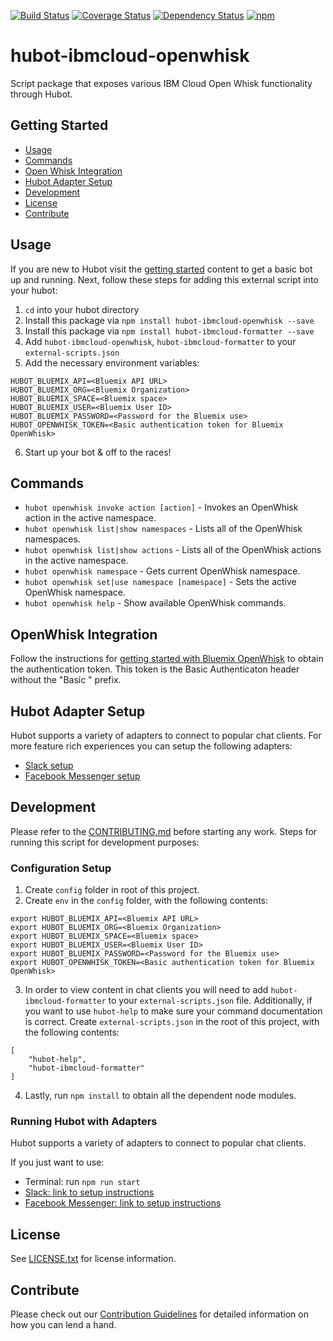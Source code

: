 [![Build Status](https://travis-ci.org/ibm-cloud-solutions/hubot-ibmcloud-openwhisk.svg?branch=master)](https://travis-ci.org/ibm-cloud-solutions/hubot-ibmcloud-openwhisk)
[![Coverage Status](https://coveralls.io/repos/github/ibm-cloud-solutions/hubot-ibmcloud-openwhisk/badge.svg?branch=cleanup)](https://coveralls.io/github/ibm-cloud-solutions/hubot-ibmcloud-openwhisk?branch=cleanup)
[![Dependency Status](https://dependencyci.com/github/ibm-cloud-solutions/hubot-ibmcloud-openwhisk/badge)](https://dependencyci.com/github/ibm-cloud-solutions/hubot-ibmcloud-openwhisk)
[![npm](https://img.shields.io/npm/v/hubot-ibmcloud-openwhisk.svg?maxAge=2592000)](https://www.npmjs.com/package/hubot-ibmcloud-openwhisk)

# hubot-ibmcloud-openwhisk

Script package that exposes various IBM Cloud Open Whisk functionality through Hubot.

## Getting Started
  * [Usage](#usage)
  * [Commands](#commands)
  * [Open Whisk Integration](#openwhisk-integration)
  * [Hubot Adapter Setup](#hubot-adapter-setup)
  * [Development](#development)
  * [License](#license)
  * [Contribute](#contribute)

## Usage

If you are new to Hubot visit the [getting started](https://hubot.github.com/docs/) content to get a basic bot up and running.  Next, follow these steps for adding this external script into your hubot:

1. `cd` into your hubot directory
2. Install this package via `npm install hubot-ibmcloud-openwhisk --save`
3. Install this package via `npm install hubot-ibmcloud-formatter --save`
4. Add `hubot-ibmcloud-openwhisk`, `hubot-ibmcloud-formatter` to your `external-scripts.json`
5. Add the necessary environment variables:
```
HUBOT_BLUEMIX_API=<Bluemix API URL>
HUBOT_BLUEMIX_ORG=<Bluemix Organization>
HUBOT_BLUEMIX_SPACE=<Bluemix space>
HUBOT_BLUEMIX_USER=<Bluemix User ID>
HUBOT_BLUEMIX_PASSWORD=<Password for the Bluemix use>
HUBOT_OPENWHISK_TOKEN=<Basic authentication token for Bluemix OpenWhisk>
```
6. Start up your bot & off to the races!


## Commands

- `hubot openwhisk invoke action [action]` - Invokes an OpenWhisk action in the active namespace.
- `hubot openwhisk list|show namespaces` - Lists all of the OpenWhisk namespaces.
- `hubot openwhisk list|show actions` - Lists all of the OpenWhisk actions in the active namespace.
- `hubot openwhisk namespace` - Gets current OpenWhisk namespace.
- `hubot openwhisk set|use namespace [namespace]` - Sets the active OpenWhisk namespace.
- `hubot openwhisk help` - Show available OpenWhisk commands.


## OpenWhisk Integration

Follow the instructions for [getting started with Bluemix OpenWhisk](https://console.ng.bluemix.net/docs/openwhisk/index.html) to obtain the authentication token. This token is the Basic Authenticaton header without the "Basic " prefix.

## Hubot Adapter Setup

Hubot supports a variety of adapters to connect to popular chat clients.  For more feature rich experiences you can setup the following adapters:
- [Slack setup](https://github.com/ibm-cloud-solutions/hubot-ibmcloud-openwhisk/blob/master/docs/adapters/slack.md)
- [Facebook Messenger setup](https://github.com/ibm-cloud-solutions/hubot-ibmcloud-openwhisk/blob/master/docs/adapters/facebook.md)

## Development

Please refer to the [CONTRIBUTING.md](https://github.com/ibm-cloud-solutions/hubot-ibmcloud-openwhisk/blob/master/CONTRIBUTING.md) before starting any work.  Steps for running this script for development purposes:

### Configuration Setup

1. Create `config` folder in root of this project.
2. Create `env` in the `config` folder, with the following contents:
```
export HUBOT_BLUEMIX_API=<Bluemix API URL>
export HUBOT_BLUEMIX_ORG=<Bluemix Organization>
export HUBOT_BLUEMIX_SPACE=<Bluemix space>
export HUBOT_BLUEMIX_USER=<Bluemix User ID>
export HUBOT_BLUEMIX_PASSWORD=<Password for the Bluemix use>
export HUBOT_OPENWHISK_TOKEN=<Basic authentication token for Bluemix OpenWhisk>
```
3. In order to view content in chat clients you will need to add `hubot-ibmcloud-formatter` to your `external-scripts.json` file. Additionally, if you want to use `hubot-help` to make sure your command documentation is correct.  Create `external-scripts.json` in the root of this project, with the following contents:
```
[
	"hubot-help",
	"hubot-ibmcloud-formatter"
]
```
4. Lastly, run `npm install` to obtain all the dependent node modules.

### Running Hubot with Adapters

Hubot supports a variety of adapters to connect to popular chat clients.

If you just want to use:
 - Terminal: run `npm run start`
 - [Slack: link to setup instructions](https://github.com/ibm-cloud-solutions/hubot-ibmcloud-openwhisk/blob/master/docs/adapters/slack.md)
 - [Facebook Messenger: link to setup instructions](https://github.com/ibm-cloud-solutions/hubot-ibmcloud-openwhisk/blob/master/docs/adapters/facebook.md)

## License

See [LICENSE.txt](https://github.com/ibm-cloud-solutions/hubot-ibmcloud-openwhisk/blob/master/LICENSE.txt) for license information.

## Contribute

Please check out our [Contribution Guidelines](https://github.com/ibm-cloud-solutions/hubot-ibmcloud-openwhisk/blob/master/CONTRIBUTING.md) for detailed information on how you can lend a hand.
